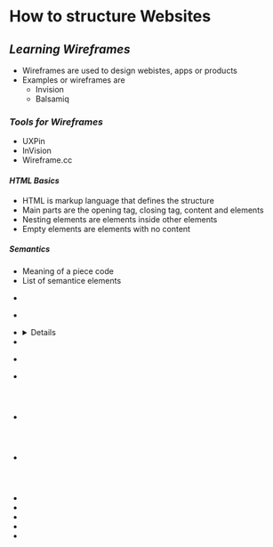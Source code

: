 # How to structure Websites

## *Learning Wireframes*
- Wireframes are used to design webistes, apps or products
- Examples or wireframes are
  * Invision
  * Balsamiq

### *Tools for Wireframes*
- UXPin
- InVision
- Wireframe.cc

#### *HTML Basics*
- HTML is markup language that defines the structure
- Main parts are the opening tag, closing tag, content and elements 
- Nesting elements are elements inside other elements
- Empty elements are elements with no content

##### *Semantics*
- Meaning of a piece code
- List of semantice elements
 * <article>
 * <aside>
 * <details>
 * <figcaption>
 * <figure>
 * <footer>
 * <header>
 * <main>
 * <mark>
 * <nav>
 * <section>
 * <summary>
 * <time>
